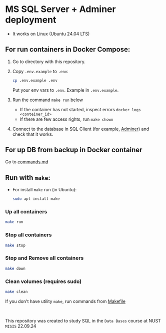 # MS SQL Server + Adminer deployment

* It works on Linux (Ubuntu 24.04 LTS)

## For run containers in Docker Compose:

1) Go to directory with this repository.

2) Copy `.env.example` to `.env`:
    ```bash
    cp .env.example .env
    ```
    Put your env vars to `.env`. Example in `.env.example`.

3) Run the command `make run` below
    - If the container has not started, inspect errors `docker logs <conteiner_id>`
    - If there are few access rights, run `make chown`

4) Connect to the database in SQL Client (for example, [Adminer](http://localhost:8080)) and check that it works.

## For up DB from backup in Docker container
Go to [commands.md](./commands.md)

## Run with `make`:

- For install `make` run (in Ubuntu):
    ```bash
    sudo apt install make
    ```

### Up all containers
```bash
make run
```

### Stop all containers
```bash
make stop
```

### Stop and Remove all containers
```bash
make down
```

### Clean volumes (requires sudo)
```bash
make clean
```

If you don't have utility `make`, run commands from [Makefile](./Makefile)

<br/>

This repository was created to study SQL in the `Data Bases` course at NUST `MISIS` 22.09.24